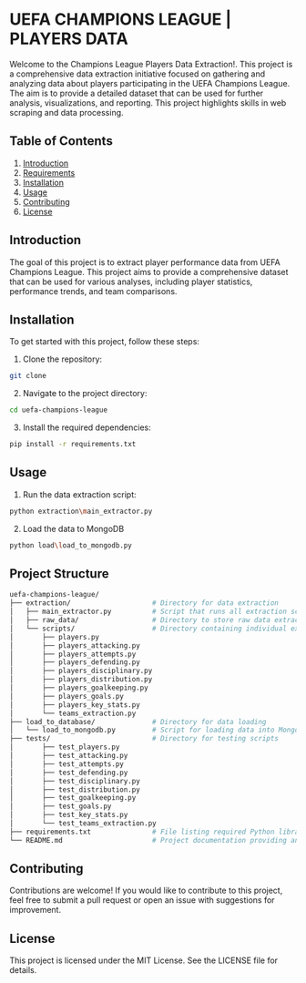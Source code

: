 ﻿# UEFA CHAMPIONS LEAGUE | PLAYERS DATA
 
Welcome to the Champions League Players Data Extraction!.
This project is a comprehensive data extraction initiative focused on gathering and analyzing data about players participating in the UEFA Champions League. The aim is to provide a detailed dataset that can be used for further analysis, visualizations, and reporting. This project highlights skills in web scraping and data processing.

## Table of Contents
1. [Introduction](#introduction)
2. [Requirements](#requirements)
3. [Installation](#installation)
4. [Usage](#usage)
5. [Contributing](#contributing)
6. [License](#license)

## Introduction
The goal of this project is to extract player performance data from UEFA Champions League. This project aims to provide a comprehensive dataset that can be used for various analyses, including player statistics, performance trends, and team comparisons.

## Installation
To get started with this project, follow these steps:
1. Clone the repository:
```bash
git clone
```
2. Navigate to the project directory:
```bash
cd uefa-champions-league
```
3. Install the required dependencies:
``` bash
pip install -r requirements.txt
```

## Usage
1. Run the data extraction script:
``` bash
python extraction\main_extractor.py
```
2. Load the data to MongoDB
```bash
python load\load_to_mongodb.py
```

## Project Structure
``` bash
uefa-champions-league/
├── extraction/                    # Directory for data extraction
│   ├── main_extractor.py          # Script that runs all extraction scripts
│   ├── raw_data/                  # Directory to store raw data extracted from the API
│   └── scripts/                   # Directory containing individual extraction scripts
│       ├── players.py
│       ├── players_attacking.py  
│       ├── players_attempts.py
│       ├── players_defending.py
│       ├── players_disciplinary.py
│       ├── players_distribution.py
│       ├── players_goalkeeping.py
│       ├── players_goals.py
│       ├── players_key_stats.py
│       └── teams_extraction.py
├── load_to_database/              # Directory for data loading
│   └── load_to_mongodb.py         # Script for loading data into MongoDB database
├── tests/                         # Directory for testing scripts
│       ├── test_players.py
│       ├── test_attacking.py  
│       ├── test_attempts.py
│       ├── test_defending.py
│       ├── test_disciplinary.py
│       ├── test_distribution.py
│       ├── test_goalkeeping.py
│       ├── test_goals.py
│       ├── test_key_stats.py
│       └── test_teams_extraction.py
├── requirements.txt               # File listing required Python libraries for the project
└── README.md                      # Project documentation providing an overview and instructions

```

## Contributing
Contributions are welcome! If you would like to contribute to this project, feel free to submit a pull request or open an issue with suggestions for improvement.

## License
This project is licensed under the MIT License. See the LICENSE file for details.



